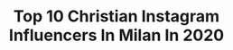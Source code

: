 ---
title: Top 10 Christian Instagram Influencers In Milan In 2020
description: Identify the most popular Instagram accounts on inBeat.
platform: Instagram
profiles:
  - username: "eijakkinn"
    fullname: >-
      
    location: "Italy"
    followers: 4413
    engagement: 1845
    commentsToLikes: 0.029733
    avatar: "https://scontent-lht6-1.cdninstagram.com/v/t51.2885-19/s320x320/92289177_652640361964895_246393554987909120_n.jpg?_nc_ht=scontent-lht6-1.cdninstagram.com&_nc_ohc=bNWN9cP_MWoAX_chWbi&oh=9b8a83af288a289ba3a6773f1cc96220&oe=5EBCD692"
    verified: false
    hashtags: ""
  - username: "laccioland"
    fullname: >-
      laccioland
    location: "Italy"
    followers: 27768
    engagement: 197
    commentsToLikes: 0.043552
    avatar: "https://scontent-ams4-1.cdninstagram.com/v/t51.2885-19/s320x320/82169442_643267099578871_1492030883685728256_n.jpg?_nc_ht=scontent-ams4-1.cdninstagram.com&_nc_ohc=oNSZ6tgV09UAX8kWFvD&oh=18576e0d5afe5d94a819beac42ebcea2&oe=5EBB96C3"
    verified: false
    hashtags: "#wife, #chireographer, #privato, #mantova"
  - username: "nico__white_"
    fullname: >-
      NICO WHITE
    location: "Italy"
    followers: 46828
    engagement: 1858
    commentsToLikes: 3.176755
    avatar: "https://scontent-bos3-1.cdninstagram.com/v/t51.2885-19/s320x320/78969265_2683338915061043_6688004506464026624_n.jpg?_nc_ht=scontent-bos3-1.cdninstagram.com&_nc_ohc=Pt87NbUvzaYAX-F0dCV&oh=0662cb3c30ec0a62fd4806ba4ecdaf34&oe=5EBAE711"
    verified: false
    hashtags: "#supremenewyork, #boxlogo, #london"
  - username: "alexcologno"
    fullname: >-
      Alex Cologno
    location: "Italy"
    followers: 17924
    engagement: 466
    commentsToLikes: 0.009838
    avatar: "https://scontent-ams4-1.cdninstagram.com/v/t51.2885-19/s320x320/19954878_1448582948521845_8037107885085294592_a.jpg?_nc_ht=scontent-ams4-1.cdninstagram.com&_nc_ohc=QzrR5Nd_0XoAX90MeqZ&oh=bd85388d09bdf9e8577140d24c368e8e&oe=5EB6F3B4"
    verified: false
    hashtags: "#happynewyear, #happybirthday, #totalblack, #troppogigietta"
  - username: "mxrlsricky"
    fullname: >-
      R I C C A R D O  R U G G E R I
    location: "Italy"
    followers: 19331
    engagement: 891
    commentsToLikes: 1.897803
    avatar: "https://scontent-amt2-1.cdninstagram.com/v/t51.2885-19/s320x320/80760451_606172333482793_592435054232207360_n.jpg?_nc_ht=scontent-amt2-1.cdninstagram.com&_nc_ohc=JLsWFMyHW1UAX8yLGuP&oh=d869ed2fe8897252723acf96b11db9f6&oe=5EB8C90E"
    verified: false
    hashtags: "#futurerider, #streetwearbrand, #streetbeast, #offwhite"
  - username: "aigscream"
    fullname: >-
      Lorenzo Pinciroli
    location: "Italy"
    followers: 64512
    engagement: 292
    commentsToLikes: 0.015912
    avatar: "https://scontent-lht6-1.cdninstagram.com/v/t51.2885-19/s320x320/14714547_1597628060254771_4842541343811043328_a.jpg?_nc_ht=scontent-lht6-1.cdninstagram.com&_nc_ohc=darQ73Z6T5sAX-AjXW7&oh=7145f7ca514743e5a49aa711831eea1d&oe=5EAAED49"
    verified: false
    hashtags: "#noexplanationneeded, #world, #risingstars, #summer"
  - username: "lookatsascha"
    fullname: >-
      Sascha Burci - Anima
    location: "Italy"
    followers: 2323077
    engagement: 584
    commentsToLikes: 0.005880
    avatar: "https://scontent-lhr8-1.cdninstagram.com/v/t51.2885-19/s320x320/84363594_552476965395941_1584512559044624384_n.jpg?_nc_ht=scontent-lhr8-1.cdninstagram.com&_nc_ohc=FoP9YgA8enkAX__TThT&oh=45774b44adce8d78a92a55768af0a955&oe=5EBC44A5"
    verified: true
    hashtags: "#adv, #duomo, #stunts, #viral"
  - username: "pizza_napoletana_stg"
    fullname: >-
      Pizza napoletana
    location: "Italy"
    followers: 33421
    engagement: 521
    commentsToLikes: 0.010537
    avatar: "https://scontent-lhr8-1.cdninstagram.com/v/t51.2885-19/s320x320/21879432_345795892547259_3278255739973402624_n.jpg?_nc_ht=scontent-lhr8-1.cdninstagram.com&_nc_ohc=vaG35yWi1D0AX80nllC&oh=70a1a7302ce6be979e0fc5cf3e5c2524&oe=5EBA33E9"
    verified: false
    hashtags: "#napolinelmondo, #stg, #firenze, #sweden"
  - username: "volgolombardia"
    fullname: >-
      Volgo Lombardia
    location: "Italy"
    followers: 29810
    engagement: 208
    commentsToLikes: 0.011788
    avatar: "https://scontent-ams4-1.cdninstagram.com/v/t51.2885-19/s320x320/21041504_187123955164960_1519764075926519808_a.jpg?_nc_ht=scontent-ams4-1.cdninstagram.com&_nc_ohc=4KxjwqZQD2AAX_Um8og&oh=3a24f101380b97a7cee44de0b1c1d9fe&oe=5EB10333"
    verified: false
    hashtags: "#volgopavia, #bergamo, #monza, #yallerslombardia"
  - username: "laracaprotti"
    fullname: >-
      L A R A   C A P R O T T I
    location: "Italy"
    followers: 25279
    engagement: 377
    commentsToLikes: 0.094059
    avatar: "https://scontent-lhr8-1.cdninstagram.com/v/t51.2885-19/s320x320/55738263_2115163058774914_1878647145133768704_n.jpg?_nc_ht=scontent-lhr8-1.cdninstagram.com&_nc_ohc=fzCH2_OIeWgAX9RXemI&oh=828bd3ea449673cdc893bf14ac1527b2&oe=5EB94CAA"
    verified: false
    hashtags: "#enjoy, #singer, #chillin, #nofear"
---